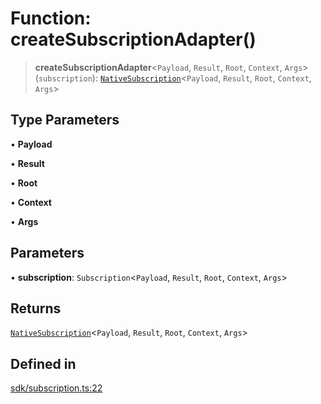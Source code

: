 # Function: createSubscriptionAdapter()

> **createSubscriptionAdapter**\<`Payload`, `Result`, `Root`, `Context`, `Args`\>(`subscription`): [`NativeSubscription`](../type-aliases/NativeSubscription.md)\<`Payload`, `Result`, `Root`, `Context`, `Args`\>

## Type Parameters

• **Payload**

• **Result**

• **Root**

• **Context**

• **Args**

## Parameters

• **subscription**: `Subscription`\<`Payload`, `Result`, `Root`, `Context`, `Args`\>

## Returns

[`NativeSubscription`](../type-aliases/NativeSubscription.md)\<`Payload`, `Result`, `Root`, `Context`, `Args`\>

## Defined in

[sdk/subscription.ts:22](https://github.com/andreisergiu98/baeta/blob/e352a1ec749c5b23df693f5f8373ac0b75347349/packages/core/sdk/subscription.ts#L22)
